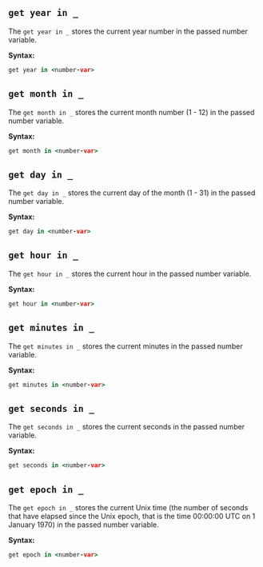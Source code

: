 ## `get year in _`

The `get year in _` stores the current year number in the passed number variable.

**Syntax:**

```coffeescript
get year in <number-var>
```

## `get month in _`

The `get month in _` stores the current month number (1 - 12) in the passed number variable.

**Syntax:**

```coffeescript
get month in <number-var>
```

## `get day in _`

The `get day in _` stores the current day of the month (1 - 31) in the passed number variable.

**Syntax:**

```coffeescript
get day in <number-var>
```

## `get hour in _`

The `get hour in _` stores the current hour in the passed number variable.

**Syntax:**

```coffeescript
get hour in <number-var>
```

## `get minutes in _`

The `get minutes in _` stores the current minutes in the passed number variable.

**Syntax:**

```coffeescript
get minutes in <number-var>
```

## `get seconds in _`

The `get seconds in _` stores the current seconds in the passed number variable.

**Syntax:**

```coffeescript
get seconds in <number-var>
```

## `get epoch in _`

The `get epoch in _` stores the current Unix time (the number of seconds that
have elapsed since the Unix epoch, that is the time 00:00:00 UTC on 1 January
1970) in the passed number variable.

**Syntax:**

```coffeescript
get epoch in <number-var>
```
